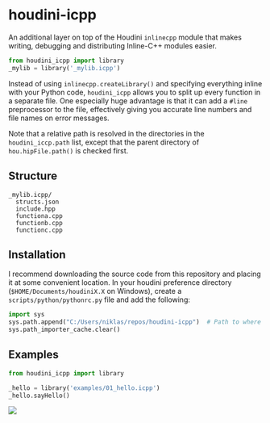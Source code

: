 # houdini-icpp

An additional layer on top of the Houdini `inlinecpp` module that makes writing,
debugging and distributing Inline-C++ modules easier.

```python
from houdini_icpp import library
_mylib = library('_mylib.icpp')
```

Instead of using `inlinecpp.createLibrary()` and specifying everything inline
with your Python code, `houdini_icpp` allows you to split up every function in
a separate file. One especially huge advantage is that it can add a `#line`
preprocessor to the file, effectively giving you accurate line numbers and file
names on error messages.

Note that a relative path is resolved in the directories in the
`houdini_iccp.path` list, except that the parent directory of
`hou.hipFile.path()` is checked first.

## Structure

    _mylib.icpp/
      structs.json
      include.hpp
      functiona.cpp
      functionb.cpp
      functionc.cpp

## Installation

I recommend downloading the source code from this repository and placing it
at some convenient location. In your houdini preference directory
(`$HOME/Documents/houdiniX.X` on Windows), create a `scripts/python/pythonrc.py`
file and add the following:

```python
import sys
sys.path.append("C:/Users/niklas/repos/houdini-icpp")  # Path to where you placed the code
sys.path_importer_cache.clear()
```

## Examples

```python
from houdini_icpp import library

_hello = library('examples/01_hello.icpp')
_hello.sayHello()
```

![](https://i.imgur.com/O7Dc79G.png)
